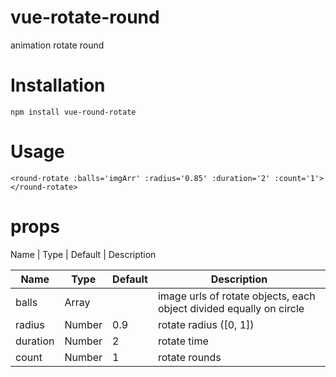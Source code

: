 # vue-rotate-round
animation rotate round

# Installation
`npm install vue-round-rotate`

# Usage
`<round-rotate
  :balls='imgArr'
  :radius='0.85'
  :duration='2'
  :count='1'>
</round-rotate>`

# props

Name | Type | Default | Description


 Name  | Type  | Default | Description
 ---- | ----- | ------  | -------
 balls  | Array |  |  image urls of rotate objects, each object divided equally on circle
 radius  | Number | 0.9 |  rotate radius ([0, 1])
 duration  | Number | 2 |  rotate time
 count  | Number | 1 |  rotate rounds
